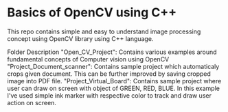 # Basics of OpenCV using C++

This repo contains simple and easy to understand image processing concept using OpenCV library using C++ language. 


Folder Description
"Open_CV_Project":          Contains various examples around fundamental concepts of Computer vision using OpenCV
"Project_Document_scanner": Contains sample project which automaticaly crops given document. This can be further improved by saving cropped image into PDF file.
"Project_Virtual_Board":    Contains sample project where user can draw on screen with object of GREEN, RED, BLUE. In this example I've used simple ink marker with respective color to track and draw user action on screen.

